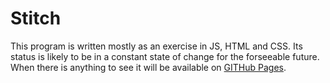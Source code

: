 # Stitch

This program is written mostly as an exercise in JS, HTML and CSS. Its status is likely to be in a constant state of change for the forseeable future. When there is anything to see it will be available on [GITHub Pages](https://stitchotw.github.io/stitch/).
